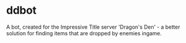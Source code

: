 # ddbot
A bot, created for the Impressive Title server 'Dragon's Den' - a better solution for finding items that are dropped by enemies ingame.
